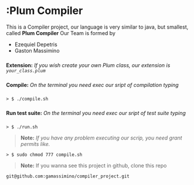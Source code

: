 # :Plum Compiler

This is a Compiler project, our language is very similar to java, but smallest, called **Plum Compiler**
Our Team is formed by
* Ezequiel Depetris
* Gaston Massimino

###
**Extension:** _If you wish create your own Plum class, our extension is `your_class.plum`_
###


###
**Compile:** _On the terminal you need exec our sript of compilation typing_
###
```
> $ ./compile.sh
```


###
**Run test suite:** _On the terminal you need exec our sript of test suite typing_
###
```
> $ ./run.sh
```


> **Note:** _If you have any problem executing our scrip, you need grant permits like._

```
> $ sudo chmod 777 compile.sh
```

> **Note:** If you wanna see this project in github, clone this repo
```
git@github.com:gamassimino/compiler_project.git
```